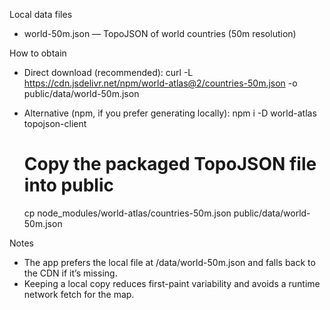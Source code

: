 Local data files

- world-50m.json — TopoJSON of world countries (50m resolution)

How to obtain

- Direct download (recommended):
  curl -L https://cdn.jsdelivr.net/npm/world-atlas@2/countries-50m.json -o public/data/world-50m.json

- Alternative (npm, if you prefer generating locally):
  npm i -D world-atlas topojson-client
  # Copy the packaged TopoJSON file into public
  cp node_modules/world-atlas/countries-50m.json public/data/world-50m.json

Notes

- The app prefers the local file at /data/world-50m.json and falls back to the CDN if it’s missing.
- Keeping a local copy reduces first-paint variability and avoids a runtime network fetch for the map.
